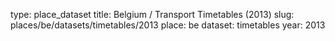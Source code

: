 type: place_dataset
title: Belgium / Transport Timetables (2013)
slug: places/be/datasets/timetables/2013
place: be
dataset: timetables
year: 2013
